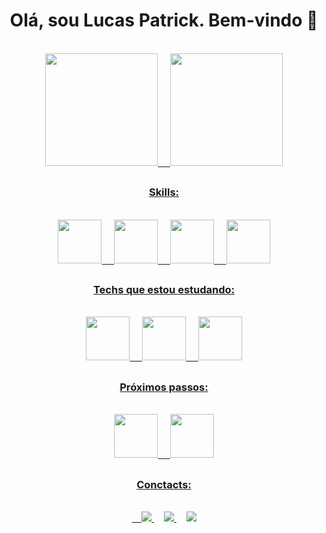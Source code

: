 <link rel="stylesheet" href="https://cdn.jsdelivr.net/gh/devicons/devicon@v2.15.1/devicon.min.css">

<h1 align="center">Olá, sou Lucas Patrick. Bem-vindo 👋</h1>
<br />

<div align="center">
<a href="https://github.com/Patrick-D-Lucas/">
<img height="180em" src="https://github-readme-stats.vercel.app/api?username=patricks-js&show_icons=true&theme=dracula&include_all_commits=true&count_private=true"/> &nbsp;&nbsp;&nbsp;
  <img height="180em" src="https://github-readme-stats.vercel.app/api/top-langs/?username=patricks-js&layout=compact&langs_count=7&theme=dracula"/>

</div>

##

<div align="center">
  <h3>Skills:</h3>
  <br>
  
  <img src="https://cdn.jsdelivr.net/gh/devicons/devicon/icons/html5/html5-original.svg" width="70px" />
  &nbsp;&nbsp;&nbsp;
  <img src="https://cdn.jsdelivr.net/gh/devicons/devicon/icons/css3/css3-original.svg" width="70px" />
  &nbsp;&nbsp;&nbsp;
  <img src="https://cdn.jsdelivr.net/gh/devicons/devicon/icons/javascript/javascript-original.svg" width="70px"/>
  &nbsp;&nbsp;&nbsp;
  <img src="https://cdn.jsdelivr.net/gh/devicons/devicon/icons/figma/figma-original.svg" width="70px" />

  ##
  <h3>Techs que estou estudando:</h3>
  <br>
  
  <img src="https://cdn.jsdelivr.net/gh/devicons/devicon/icons/react/react-original.svg" width="70px" />   
   &nbsp;&nbsp;&nbsp;
  <img src="https://cdn.jsdelivr.net/gh/devicons/devicon/icons/typescript/typescript-original.svg" width="70px" />
   &nbsp;&nbsp;&nbsp;
  <img src="https://cdn.jsdelivr.net/gh/devicons/devicon/icons/tailwindcss/tailwindcss-plain.svg" width="70px" />

  ## 
  <h3>Próximos passos:</h3>
  <br>
  
  <img src="https://cdn.jsdelivr.net/gh/devicons/devicon/icons/vuejs/vuejs-original.svg" width="70px" />
   &nbsp;&nbsp;&nbsp;
  <img src="https://cdn.jsdelivr.net/gh/devicons/devicon/icons/nextjs/nextjs-original.svg" width="70px" />

</div>

##

<div align="center">
  <h3> Conctacts: </h3> 
  <br>
   &nbsp;&nbsp;&nbsp;
   <a href="https://www.linkedin.com/in/patrick-lsilva/" target="_blank">
   <img src="https://img.shields.io/badge/LinkedIn-0077B5?style=for-the-badge&logo=linkedin&logoColor=white" />
   </a>
   &nbsp;&nbsp;&nbsp;
   <a href="https://www.instagram.com/patricks.js" target="_blank">
  <img src="https://img.shields.io/badge/Instagram-E4405F?style=for-the-badge&logo=instagram&logoColor=white" />
   </a>
   &nbsp;&nbsp;&nbsp;
   <a href="https://github.com/patricks-js" target="_blank">
  <img src="https://img.shields.io/badge/GitHub-100000?style=for-the-badge&logo=github&logoColor=white" />
   </a>
</div>
